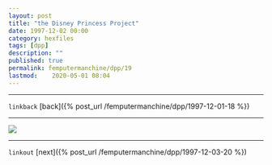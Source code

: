 ```yaml
---
layout: post
title: "the Disney Princess Project"
date: 1997-12-02 00:00
category: hexfiles
tags: [dpp]
description: ""
published: true
permalink: femputermanchine/dpp/19
lastmod:	2020-05-01 08:04
---
```


*****
`linkback`
[back]({% post_url /femputermanchine/dpp/1997-12-01-18 %})

*****



<img src="{{ site.url }}/assets/img/dpp-19.jpg" maxwidth="1000" />



*****

`linkout`
[next]({% post_url /femputermanchine/dpp/1997-12-03-20 %})


